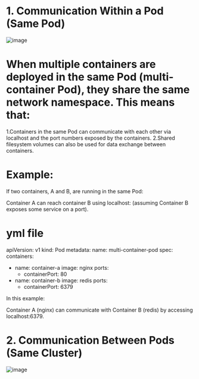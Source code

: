 # 1. Communication Within a Pod (Same Pod)
![image](https://github.com/user-attachments/assets/b0780e06-0003-47df-a242-2fa3bb8eb042)

# When multiple containers are deployed in the same Pod (multi-container Pod), they share the same network namespace. This means that:

1.Containers in the same Pod can communicate with each other via localhost and the port numbers exposed by the containers.
2.Shared filesystem volumes can also be used for data exchange between containers.

# Example:
If two containers, A and B, are running in the same Pod:

Container A can reach container B using localhost:<port> (assuming Container B exposes some service on a port).

# yml file
apiVersion: v1
kind: Pod
metadata:
  name: multi-container-pod
spec:
  containers:
  - name: container-a
    image: nginx
    ports:
    - containerPort: 80
  - name: container-b
    image: redis
    ports:
    - containerPort: 6379

In this example:

Container A (nginx) can communicate with Container B (redis) by accessing localhost:6379.

# 2. Communication Between Pods (Same Cluster)
![image](https://github.com/user-attachments/assets/6dd54207-1982-489b-aff6-e5359aac7e39)



